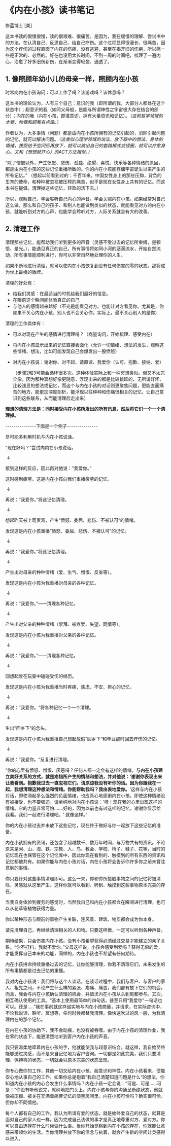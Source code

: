 # 《内在小孩》读书笔记

修蓝博士 [美]

这本书读的很慢很慢，读的很艰难、很痛苦。是因为，我在缓慢的理解、尝试书中的方法，在认清自己、反思自己、给自己疗伤。这个过程显得很漫长、很痛苦，因为这个疗伤的过程直面了内在的伤痛，没有逃避，甚至在揭开旧的伤疤，所以痛一些是正常的、必然的。好在也没用太长时间，不到一周的时间吧，梳理了一遍内心，治愈了好多旧伤新伤，在渐渐变得轻盈、通透了。

## 1. 像照顾年幼小儿的母亲一样，照顾内在小孩

时常向内在小孩询问：可以工作了吗？该游戏吗？该休息吗？

这本书的理论认为，人有三个自己：意识的我（即所谓的我，大部分人都处在这个状态中）；超意识的我（如同父母般，是能与所谓神性之宇宙极大存在结合的部分）；内在的我（内在小孩，即潜意识，拥有大量资讯和记忆）。*（这和哲学领域的本我、物我和超我有点像。）*

作者认为，大多事情（问题）都是由内在小孩所拥有的记忆引起的，消除引起问题的记忆，就可以解决问题。*（这类似心理学领域的说法，放下脑中的想法、身体的情绪，接受给予空间后再放下，就可以跳出自己的套路模式或怪圈，就可以疗愈身心。又和《想想就开心》的ACT方法相似。）*

“除了憎恨以外，产生愤怒、悲伤、孤独、绝望、喜悦、快乐等各种情绪的原因，都是由内在小孩的这些记忆重播所致的。你的内在小孩能存储宇宙诞生以来产生的所有记忆。” （想起以前看到过的：千百年来，中国女性身上的那些压抑，背负的生育的使命，和种种被忽视被压榨的痛苦，似乎是现在女性身上共有的记忆。而这本书在提倡，清理掉这些记忆，轻盈的活下去。）

所以，观察自己，学会聆听自己内心的声音。学会关照内在小孩。如果经常对自己这么做，那么和自己的孩子、和别人也能做到类似的状态，就能看见对方的内在小孩，就能听到对方的心声，也能学会聆听对方，人际关系就会有大的改善。

## 2. 清理工作

清理那些记忆，能帮助我们听到更多的声音（灵感不受过去的记忆所束缚，是顿悟、是光。），能遇见真正的自己，所有事情将如同小河的潺潺流水，开始自然流动，所有事情能顺利进行，你可以非常自然地处理你的人生。

如果不断地进行清理，就可以使内在小孩恢复到没有任何伤害的零的状态。那将成为世上最棒的盾牌。

清理的好处有：

- 给我们灵感：在最适当的时机给我们最好的信息。
- 在眼前这个瞬间能体验真正的自己
- 与他人的感情越来越好（不光是能看见对方。也能让对方看见你。尤其是，你如果不关心内在小孩，别人也不会关心你，实际上，最不关心别人的是你）

清理的工作具体有：

- 可以对现在产生的感情进行清理吗？（商量询问，开始梳理、感受内在）
- 将内在小孩显示出来的记忆直接表面化（允许一切情绪、想法的发生，观察这些情绪、想法，比如可能发现自己会爆发出一股愤怒）
- 对内在小孩说：谢谢你、对不起、请原谅、我爱你（认可、抱歉、接纳、爱）

   （步骤2和3可能会循环很多次。这种体验实际上和一种冥想类似。但又不太完全像，因为那种冥想好像更随意，浮现出来的都是比较跳跃的、无所谓好坏、比较浅显的想法或记忆，而这个与内在小孩的对话则更聚焦问题，更能直面痛苦的地方，能更加深度剖析，能浮现以往种种和伤痛很相关的记忆，让自己意识到这些联系，从而能清理后走出来）

**理想的清理方法是：同时接受内在小孩所发出的所有讯息，然后将它们一个一个清理掉。**

---------------下面是一个例子---------------

尽可能多利用时机与内在小孩说话。

“现在好吗？”尝试向内在小孩说话。

​                             ↓

接到这样的反应，因此再对他说：“我爱你。”

这时感到疲劳。这是内在小孩向我们重播疲劳的记忆。

​                             ↓

再说：“我爱你。”将此记忆清理。

​                             ↓

想起昨天被上司责骂，产生“愤怒、委屈、悲伤、不被认可”的情绪。

发现这是内在小孩重播“愤怒、委屈、悲伤、不被认可”的记忆。

​                             ↓                             

再说：“我爱你。”将此记忆清理。

​                             ↓

产生出对母亲的种种情绪（爱、生气、憎恨、反省等）。

发现这是内在小孩为我重播对母亲的各种记忆。

​                             ↓

再说：“我爱你。”——清理各种记忆。

​                             ↓

产生出对父亲的种种情绪（崇拜、被疼爱、失望、同情等）。

发现这是内在小孩为我重播对父亲的各种记忆。

​                             ↓

再说：“我爱你。”——清理各种记忆。

​                             ↓

回想起曾在玩耍中磕碰受伤的经历。

发现这是内在小孩为我重播当时疼痛、焦虑、不安、担心的记忆。

​                             ↓

再说：”我爱你。“将各种记忆一个一个清理。

​                             ↓

生出”回乡下“的念头。

发现这是内在小孩为我重播自己想起放假”回乡下“和毕业那时回去疗伤的记忆。

​                             ↓

再说：”我爱你。“反复进行清理。



”你的心里有愤怒、憎恨、厌恶吗？任何人都一定会有这样的情绪。**与内在小孩建立美好关系的方式，就是疼惜所产生的情绪和想法，并对他说：’谢谢你表现出来让我看到。抱歉我过去一直忽视它们。请原谅我没有听你的话。因为你跟我在一起，我想清理这种想法和情绪。你能帮助我吗？我由衷地爱你。**‘这样与内在小孩对话，即使涌起多么强烈的负面情绪，也应真心地感谢内在小孩。即使这种情绪没有被接受，也不要强迫，请单纯地对内在小孩说：’哇！现在我的心里出现这样的情绪。它的力量非常可怕.......好的，因为以前也有过这样的记忆。谢谢你显示给我看。我们一起进行清理吧。‘ 就像这样。”



你的内在小孩过去并未放下这些记忆，现在终于做好与你一起放下这些记忆的准备。

内在小孩拥有的资讯，还包含了超越数千、数万年时间，与万物共有的资讯。不论原来是河、山、海、铁、宗教、人、鸟、教会、学校、椅子、鞋子、花等，当时的记忆现在也保管在这个记忆库中，因此你现在看到的、触摸到的所有东西的资讯和记忆都被共有。如果你能与内在小孩对话，内在小孩将会告诉你许多你之前未曾注意到的事情。

你只要针对这些事情清理即可。这么一来，你和你所接触事物之间的记忆将被清除，灵感就从这里产生。这样你就可以看到、听到、触摸到这些事物原本完美的存在。

当我自身体验到疲劳的感觉时，当然我自己和内在小孩都会在瞬间进行清理，也可以从花草等植物获得力量。

你以某种形态与眼前的事物产生关联，连风景、建筑、物质都会成为你本身。

请先清理自己，再继续清理相关的人和物。只要这样做，一定可以听到各种声音。

期待结果，只会伤害内在小孩。没有小孩希望获得必须经过交易才能建立的亲子关系。“你不打扫，我就不爱你。”父母这样说，小孩会感受到爱吗？获得无偿的爱，才能发挥自己本来的功能，同样的，内在小孩也不希望有任何期待。

内在小孩拼命持续重播过去的记忆，让你能够清理，你若不清理它们，未来发生的所有事情都是过去记忆的重播。



我对内在小孩说：我们将与这个人谈话，在谈话过程中，我们与客户、与客户的家人、祖先之间，不论产生什么样的紧张、疼痛、痛苦，我们都有放下它们的机会。而且，我会与内在小孩确认清理的机会，并请求内在小孩从头到尾都参与。其次，相互确认使用的工具。“基本上使用最简单的四句话，甚至只用“我爱你”一句话也可以。还是.....”我在事前就这样诚实地与内在小孩商量，并请求，在实际咨询中，不论我说话、聆听、冥想等，任何时候都替我清理。像快速吹过的风一般，为我清理内在的那个记忆。

在内在小孩的协助下，我不会动摇，也没有被吞噬。由于内在小孩的清理作业，我在零的状态下，能更清楚地听到客户内在小孩的声音。

我只要温柔地牵着内在小孩的手，他就能使我与超意识结合。就这样，我自始至终能够透过灵感，而不是来自记忆地为客户咨询。一切都是如此完美，我们只要清理、保持零的状态，一切就会以原本完美的状态呈现。

你专心做你的工作，其他一切交给内在小孩、超意识和神性。内在小孩看来，便能安心地从事自己的工作。如果你总是抱着”我自己清楚知道问题是什么“的想法，你知道内在小孩的内心会发生什么事情吗？内在小孩一定会说：“可是、可是......可是！”你没有听他说完，就砰地把门关上。内在小孩与你的沟通呈断绝状态，他就像被压抑、被关在充满着痛苦记忆的漆黑房间里。内在小孩可怜吗？确实很可怜。但你却不同情他。



每个人都有自己的工作。我认为所谓有爱的状态，就是始终爱自己的状态，就算是面对自己的家人也一样。因为完成自己该做的事才是真正地尊重对方、爱对方。你可以自由选择在什么时候做什么事。当你开始觉察到内在小孩的存在，你就能让灵感来带领你的生活。当你清理并放下你的信念与执着，就会产生新的空间让灵感得以进入。

